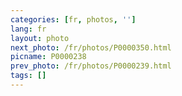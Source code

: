 ```yaml
---
categories: [fr, photos, '']
lang: fr
layout: photo
next_photo: /fr/photos/P0000350.html
picname: P0000238
prev_photo: /fr/photos/P0000239.html
tags: []
---
```

